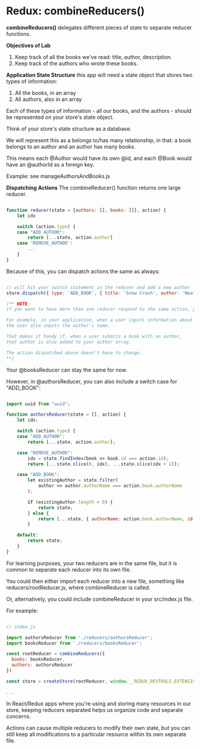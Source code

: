 # Redux: combineReducers()

**combineReducers()**
delegates different pieces of state to separate reducer functions.

**Objectives of Lab**
1. Keep track of all the books we've read: title, author, description.
2. Keep track of the authors who wrote these books.

**Application State Structure**
this app will need a state object that stores two types of information:

1. All the books, in an array
2. All authors, also in an array

Each of these types of information - all our books, and the authors -
should be represented on your store's state object.

Think of your store's state structure as a database.

We will represent this as a belongs to/has many relationship, in that:
a book belongs to an author and an author has many books.

This means each @Author would have its own @id,
and each @Book would have an @authorId as a foreign key.

Example: see manageAuthorsAndBooks.js

**Dispatching Actions**
The combineReducer() function returns one large reducer.

```js

function reducer(state = {authors: [], books: []}, action) {
    let idx

    switch (action.type) {
    case "ADD_AUTHOR":
        return [...state, action.author]
    case 'REMOVE_AUTHOR':
        ...
    }
}

```
Because of this, you can dispatch actions the same as always:

```js

// will hit your switch statement in the reducer and add a new author
store.dispatch({ type: 'ADD_BOOK', { title: 'Snow Crash', author: 'Neal Stephenson' } });

/** NOTE:
if you want to have more than one reducer respond to the same action, you can.

For example, in your application, when a user inputs information about a book,
the user also inputs the author's name.

That makes it handy if, when a user submits a book with an author,
that author is also added to your author array.

The action dispatched above doesn't have to change.
**/

```

Your @booksReducer can stay the same for now.

However, in @authorsReducer, you can also include a switch case for "ADD_BOOK":

```js

import uuid from "uuid";

function authorsReducer(state = [], action) {
    let idx;

    switch (action.type) {
    case "ADD_AUTHOR":
        return [...state, action.author];

    case "REMOVE_AUTHOR":
        idx = state.findIndex(book => book.id === action.id);
        return [...state.slice(0, idx), ...state.slice(idx + 1)];

    case "ADD_BOOK":
        let existingAuthor = state.filter(
            author => author.authorName === action.book.authorName
        );

        if (existingAuthor.length > 0) {
            return state;
        } else {
            return [...state, { authorName: action.book.authorName, id: uuid() }];
        }

    default:
        return state;
    }
}

```

For learning purposes, your two reducers are in the same file,
but it is common to separate each reducer into its own file.

You could then either import each reducer into a new file,
something like reducers/rootReducer.js, where combineReducer is called.

Or, alternatively, you could include combineReducer in your src/index.js file.

For example:

```js

// index.js

import authorsReducer from './reducers/authorsReducer';
import booksReducer from './reducers/booksReducer';

const rootReducer = combineReducers({
  books: booksReducer,
  authors: authorsReducer
})

const store = createStore(rootReducer, window.__REDUX_DEVTOOLS_EXTENSION__ && window.__REDUX_DEVTOOLS_EXTENSION__())

...

```

In React/Redux apps where you're using and storing many resources in our store,
keeping reducers separated helps us organize code and separate concerns.

Actions can cause multiple reducers to modify their own state,
but you can still keep all modifications to a particular resource within its own separate file.
